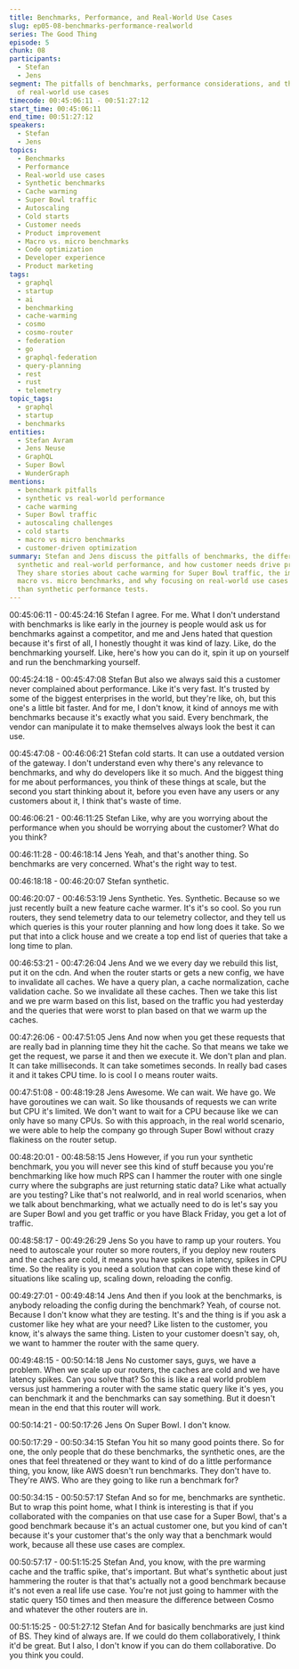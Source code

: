 ```yaml
---
title: Benchmarks, Performance, and Real-World Use Cases
slug: ep05-08-benchmarks-performance-realworld
series: The Good Thing
episode: 5
chunk: 08
participants:
  - Stefan
  - Jens
segment: The pitfalls of benchmarks, performance considerations, and the importance
  of real-world use cases
timecode: 00:45:06:11 - 00:51:27:12
start_time: 00:45:06:11
end_time: 00:51:27:12
speakers:
  - Stefan
  - Jens
topics:
  - Benchmarks
  - Performance
  - Real-world use cases
  - Synthetic benchmarks
  - Cache warming
  - Super Bowl traffic
  - Autoscaling
  - Cold starts
  - Customer needs
  - Product improvement
  - Macro vs. micro benchmarks
  - Code optimization
  - Developer experience
  - Product marketing
tags:
  - graphql
  - startup
  - ai
  - benchmarking
  - cache-warming
  - cosmo
  - cosmo-router
  - federation
  - go
  - graphql-federation
  - query-planning
  - rest
  - rust
  - telemetry
topic_tags:
  - graphql
  - startup
  - benchmarks
entities:
  - Stefan Avram
  - Jens Neuse
  - GraphQL
  - Super Bowl
  - WunderGraph
mentions:
  - benchmark pitfalls
  - synthetic vs real-world performance
  - cache warming
  - Super Bowl traffic
  - autoscaling challenges
  - cold starts
  - macro vs micro benchmarks
  - customer-driven optimization
summary: Stefan and Jens discuss the pitfalls of benchmarks, the difference between
  synthetic and real-world performance, and how customer needs drive product improvement.
  They share stories about cache warming for Super Bowl traffic, the importance of
  macro vs. micro benchmarks, and why focusing on real-world use cases is more valuable
  than synthetic performance tests.
---
```


00:45:06:11 - 00:45:24:16
Stefan
I agree. For me. What I don't understand with benchmarks is like early in the journey is people
would ask us for benchmarks against a competitor, and me and Jens hated that question
because it's first of all, I honestly thought it was kind of lazy. Like, do the benchmarking yourself.
Like, here's how you can do it, spin it up on yourself and run the benchmarking yourself.

00:45:24:18 - 00:45:47:08
Stefan
But also we always said this a customer never complained about performance. Like it's very
fast. It's trusted by some of the biggest enterprises in the world, but they're like, oh, but this
one's a little bit faster. And for me, I don't know, it kind of annoys me with benchmarks because
it's exactly what you said. Every benchmark, the vendor can manipulate it to make themselves
always look the best it can use.

00:45:47:08 - 00:46:06:21
Stefan
cold starts. It can use a outdated version of the gateway. I don't understand even why there's
any relevance to benchmarks, and why do developers like it so much. And the biggest thing for
me about performances, you think of these things at scale, but the second you start thinking
about it, before you even have any users or any customers about it, I think that's waste of time.

00:46:06:21 - 00:46:11:25
Stefan
Like, why are you worrying about the performance when you should be worrying about the
customer? What do you think?

00:46:11:28 - 00:46:18:14
Jens
Yeah, and that's another thing. So benchmarks are very concerned. What's the right way to test.

00:46:18:18 - 00:46:20:07
Stefan
synthetic.

00:46:20:07 - 00:46:53:19
Jens
Synthetic. Yes. Synthetic. Because so we just recently built a new feature cache warmer. It's it's
so cool. So you run routers, they send telemetry data to our telemetry collector, and they tell us
which queries is this your router planning and how long does it take. So we put that into a click
house and we create a top end list of queries that take a long time to plan.

00:46:53:21 - 00:47:26:04
Jens
And we we every day we rebuild this list, put it on the cdn. And when the router starts or gets a
new config, we have to invalidate all caches. We have a query plan, a cache normalization,
cache validation cache. So we invalidate all these caches. Then we take this list and we pre
warm based on this list, based on the traffic you had yesterday and the queries that were worst
to plan based on that we warm up the caches.

00:47:26:06 - 00:47:51:05
Jens
And now when you get these requests that are really bad in planning time they hit the cache. So
that means we take we get the request, we parse it and then we execute it. We don't plan and
plan. It can take milliseconds. It can take sometimes seconds. In really bad cases it and it takes
CPU time. Io is cool I o means router waits.

00:47:51:08 - 00:48:19:28
Jens
Awesome. We can wait. We have go. We have goroutines we can wait. So like thousands of
requests we can write but CPU it's limited. We don't want to wait for a CPU because like we can
only have so many CPUs. So with this approach, in the real world scenario, we were able to
help the company go through Super Bowl without crazy flakiness on the router setup.

00:48:20:01 - 00:48:58:15
Jens
However, if you run your synthetic benchmark, you you will never see this kind of stuff because
you you're benchmarking like how much RPS can I hammer the router with one single curry
where the subgraphs are just returning static data? Like what actually are you testing? Like
that's not realworld, and in real world scenarios, when we talk about benchmarking, what we
actually need to do is let's say you are Super Bowl and you get traffic or you have Black Friday,
you get a lot of traffic.

00:48:58:17 - 00:49:26:29
Jens
So you have to ramp up your routers. You need to autoscale your router so more routers, if you
deploy new routers and the caches are cold, it means you have spikes in latency, spikes in CPU
time. So the reality is you need a solution that can cope with these kind of situations like scaling
up, scaling down, reloading the config.

00:49:27:01 - 00:49:48:14
Jens
And then if you look at the benchmarks, is anybody reloading the config during the benchmark?
Yeah, of course not. Because I don't know what they are testing. It's and the thing is if you ask a
customer like hey what are your need? Like listen to the customer, you know, it's always the
same thing. Listen to your customer doesn't say, oh, we want to hammer the router with the
same query.

00:49:48:15 - 00:50:14:18
Jens
No customer says, guys, we have a problem. When we scale up our routers, the caches are
cold and we have latency spikes. Can you solve that? So this is like a real world problem versus
just hammering a router with the same static query like it's yes, you can benchmark it and the
benchmarks can say something. But it doesn't mean in the end that this router will work.

00:50:14:21 - 00:50:17:26
Jens
On Super Bowl. I don't know.

00:50:17:29 - 00:50:34:15
Stefan
You hit so many good points there. So for one, the only people that do these benchmarks, the
synthetic ones, are the ones that feel threatened or they want to kind of do a little performance
thing, you know, like AWS doesn't run benchmarks. They don't have to. They're AWS. Who are
they going to like run a benchmark for?

00:50:34:15 - 00:50:57:17
Stefan
And so for me, benchmarks are synthetic. But to wrap this point home, what I think is interesting
is that if you collaborated with the companies on that use case for a Super Bowl, that's a good
benchmark because it's an actual customer one, but you kind of can't because it's your
customer that's the only way that a benchmark would work, because all these use cases are
complex.

00:50:57:17 - 00:51:15:25
Stefan
And, you know, with the pre warming cache and the traffic spike, that's important. But what's
synthetic about just hammering the router is that that's actually not a good benchmark because
it's not even a real life use case. You're not just going to hammer with the static query 150 times
and then measure the difference between Cosmo and whatever the other routers are in.

00:51:15:25 - 00:51:27:12
Stefan
And for basically benchmarks are just kind of BS. They kind of always are. If we could do them
collaboratively, I think it'd be great. But I also, I don't know if you can do them collaborative. Do
you think you could.